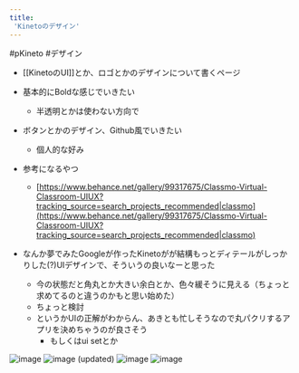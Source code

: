 ```yaml
---
title:
 'Kinetoのデザイン'
---
```


#pKineto #デザイン
- [[KinetoのUI]]とか、ロゴとかのデザインについて書くページ

- 基本的にBoldな感じでいきたい
    - 半透明とかは使わない方向で

- ボタンとかのデザイン、Github風でいきたい
    - 個人的な好み

- 参考になるやつ
    - [https://www.behance.net/gallery/99317675/Classmo-Virtual-Classroom-UIUX?tracking_source=search_projects_recommended|classmo](https://www.behance.net/gallery/99317675/Classmo-Virtual-Classroom-UIUX?tracking_source=search_projects_recommended|classmo)


- なんか夢でみたGoogleが作ったKinetoがが結構もっとディテールがしっかりした(?)UIデザインで、そういうの良いなーと思った
    - 今の状態だと角丸とか大きい余白とか、色々緩そうに見える（ちょっと求めてるのと違うのかもと思い始めた）
    - ちょっと検討
    - というかUIの正解がわからん、あきとも忙しそうなので丸パクリするアプリを決めちゃうのが良さそう
        - もしくはui setとか

![image](https://gyazo.com/9eb968fc657b82fce4d0dec3e6a55aa1/thumb/1000)
![image](https://gyazo.com/14628a24fba8be1e3250a735b2897879/thumb/1000) (updated)
![image](https://gyazo.com/2ced4ad1cfe07d96a912cf2358638f3e/thumb/1000)
![image](https://gyazo.com/a318807c9cc6f67a882aa8501444ccd2/thumb/1000)
